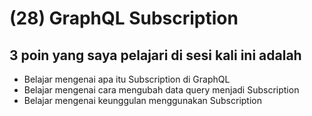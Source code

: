 # (28) GraphQL Subscription

## 3 poin yang saya pelajari di sesi kali ini adalah

- Belajar mengenai apa itu Subscription di GraphQL
- Belajar mengenai cara mengubah data query menjadi Subscription
- Belajar mengenai keunggulan menggunakan Subscription
